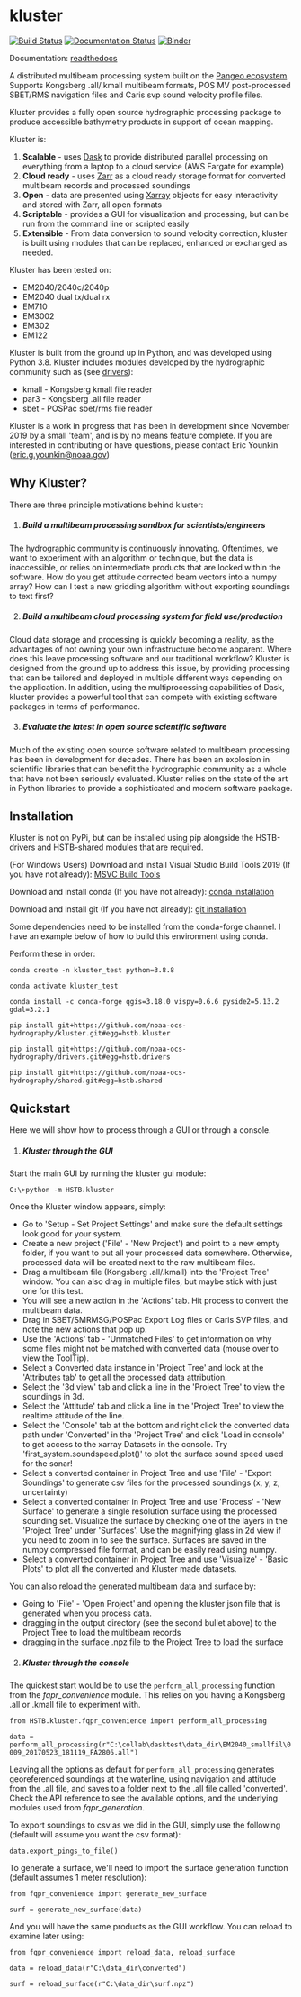 # kluster

[![Build Status](https://travis-ci.com/noaa-ocs-hydrography/kluster.svg?branch=master)](https://travis-ci.com/noaa-ocs-hydrography/kluster)
[![Documentation Status](https://readthedocs.org/projects/kluster/badge/?version=latest)](https://kluster.readthedocs.io/en/latest/?badge=latest)
[![Binder](https://binder.pangeo.io/badge_logo.svg)](https://binder.pangeo.io/v2/gh/noaa-ocs-hydrography/kluster/master)

Documentation: [readthedocs](https://kluster.readthedocs.io/en/latest/) 

A distributed multibeam processing system built on the [Pangeo ecosystem](https://pangeo.io/). Supports Kongsberg .all/.kmall multibeam formats, POS MV post-processed SBET/RMS navigation files and Caris svp sound velocity profile files.

Kluster provides a fully open source hydrographic processing package to produce accessible bathymetry products in support of ocean mapping.

Kluster is:

1. **Scalable** - uses [Dask](https://dask.org/) to provide distributed parallel processing on everything from a laptop to a cloud service (AWS Fargate for example)
2. **Cloud ready** - uses [Zarr](https://zarr.readthedocs.io/en/stable/) as a cloud ready storage format for converted multibeam records and processed soundings
3. **Open** - data are presented using [Xarray](http://xarray.pydata.org/en/stable/) objects for easy interactivity and stored with Zarr, all open formats
4. **Scriptable** - provides a GUI for visualization and processing, but can be run from the command line or scripted easily
5. **Extensible** - From data conversion to sound velocity correction, kluster is built using modules that can be replaced, enhanced or exchanged as needed.

Kluster has been tested on:

- EM2040/2040c/2040p
- EM2040 dual tx/dual rx
- EM710
- EM3002
- EM302
- EM122

Kluster is built from the ground up in Python, and was developed using Python 3.8.  Kluster includes modules developed by the hydrographic community such as (see [drivers](https://github.com/noaa-ocs-hydrography/drivers)):

- kmall - Kongsberg kmall file reader
- par3 - Kongsberg .all file reader
- sbet - POSPac sbet/rms file reader

Kluster is a work in progress that has been in development since November 2019 by a small 'team', and is by no means feature complete.  If you are interested in contributing or have questions, please contact Eric Younkin (eric.g.younkin@noaa.gov)

## Why Kluster?

There are three principle motivations behind kluster:

1. ##### Build a multibeam processing sandbox for scientists/engineers

The hydrographic community is continuously innovating.  Oftentimes, we want to experiment with an algorithm or technique, but the data is inaccessible, or relies on intermediate products that are locked within the software.  How do you get attitude corrected beam vectors into a numpy array?  How can I test a new gridding algorithm without exporting soundings to text first?

2. ##### Build a multibeam cloud processing system for field use/production

Cloud data storage and processing is quickly becoming a reality, as the advantages of not owning your own infrastructure become apparent.  Where does this leave processing software and our traditional workflow?  Kluster is designed from the ground up to address this issue, by providing processing that can be tailored and deployed in multiple different ways depending on the application.  In addition, using the multiprocessing capabilities of Dask, kluster provides a powerful tool that can compete with existing software packages in terms of performance.

3. ##### Evaluate the latest in open source scientific software

Much of the existing open source software related to multibeam processing has been in development for decades.  There has been an explosion in scientific libraries that can benefit the hydrographic community as a whole that have not been seriously evaluated.  Kluster relies on the state of the art in Python libraries to provide a sophisticated and modern software package.

## Installation

Kluster is not on PyPi, but can be installed using pip alongside the HSTB-drivers and HSTB-shared modules that are required.

(For Windows Users) Download and install Visual Studio Build Tools 2019 (If you have not already): [MSVC Build Tools](https://visualstudio.microsoft.com/visual-cpp-build-tools/)

Download and install conda (If you have not already): [conda installation](https://docs.conda.io/projects/conda/en/latest/user-guide/install/)

Download and install git (If you have not already): [git installation](https://git-scm.com/book/en/v2/Getting-Started-Installing-Git)

Some dependencies need to be installed from the conda-forge channel.  I have an example below of how to build this environment using conda.

Perform these in order:

`conda create -n kluster_test python=3.8.8 `

`conda activate kluster_test `

`conda install -c conda-forge qgis=3.18.0 vispy=0.6.6 pyside2=5.13.2 gdal=3.2.1`

`pip install git+https://github.com/noaa-ocs-hydrography/kluster.git#egg=hstb.kluster `

`pip install git+https://github.com/noaa-ocs-hydrography/drivers.git#egg=hstb.drivers `

`pip install git+https://github.com/noaa-ocs-hydrography/shared.git#egg=hstb.shared `

## Quickstart

Here we will show how to process through a GUI or through a console.

1. ##### Kluster through the GUI

Start the main GUI by running the kluster gui module:

`C:\>python -m HSTB.kluster`

Once the Kluster window appears, simply:

- Go to 'Setup - Set Project Settings' and make sure the default settings look good for your system.
- Create a new project ('File' - 'New Project') and point to a new empty folder, if you want to put all your processed data somewhere.  Otherwise, processed data will be created next to the raw multibeam files. 
- Drag a multibeam file (Kongsberg .all/.kmall) into the 'Project Tree' window.  You can also drag in multiple files, but maybe stick with just one for this test.
- You will see a new action in the 'Actions' tab.  Hit process to convert the multibeam data.
- Drag in SBET/SMRMSG/POSPac Export Log files or Caris SVP files, and note the new actions that pop up.
- Use the 'Actions' tab - 'Unmatched Files' to get information on why some files might not be matched with converted data (mouse over to view the ToolTip).
- Select a Converted data instance in 'Project Tree' and look at the 'Attributes tab' to get all the processed data attribution. 
- Select the '3d view' tab and click a line in the 'Project Tree' to view the soundings in 3d.
- Select the 'Attitude' tab and click a line in the 'Project Tree' to view the realtime attitude of the line.
- Select the 'Console' tab at the bottom and right click the converted data path under 'Converted' in the 'Project Tree' and click 'Load in console' to get access to the xarray Datasets in the console.  Try 'first_system.soundspeed.plot()' to plot the surface sound speed used for the sonar!
- Select a converted container in Project Tree and use 'File' - 'Export Soundings' to generate csv files for the processed soundings (x, y, z, uncertainty)
- Select a converted container in Project Tree and use 'Process' - 'New Surface' to generate a single resolution surface using the processed sounding set.  Visualize the surface by checking one of the layers in the 'Project Tree' under 'Surfaces'.  Use the magnifying glass in 2d view if you need to zoom in to see the surface.  Surfaces are saved in the numpy compressed file format, and can be easily read using numpy.
- Select a converted container in Project Tree and use 'Visualize' - 'Basic Plots' to plot all the converted and Kluster made datasets.

You can also reload the generated multibeam data and surface by:

- Going to 'File' - 'Open Project' and opening the kluster json file that is generated when you process data.
- dragging in the output directory (see the second bullet above) to the Project Tree to load the multibeam records
- dragging in the surface .npz file to the Project Tree to load the surface

2. ##### Kluster through the console

The quickest start would be to use the `perform_all_processing` function from the *fqpr_convenience* module.  This relies on you having a Kongsberg .all or .kmall file to experiment with.

`from HSTB.kluster.fqpr_convenience import perform_all_processing`

`data = perform_all_processing(r"C:\collab\dasktest\data_dir\EM2040_smallfil\0009_20170523_181119_FA2806.all")`

Leaving all the options as default for `perform_all_processing` generates georeferenced soundings at the waterline, using navigation and attitude from the .all file, and saves to a folder next to the .all file called 'converted'.  Check the API reference to see the available options, and the underlying modules used from *fqpr_generation*.

To export soundings to csv as we did in the GUI, simply use the following (default will assume you want the csv format):

`data.export_pings_to_file()`

To generate a surface, we'll need to import the surface generation function (default assumes 1 meter resolution):

`from fqpr_convenience import generate_new_surface`

`surf = generate_new_surface(data)`

And you will have the same products as the GUI workflow.  You can reload to examine later using:

`from fqpr_convenience import reload_data, reload_surface`

`data = reload_data(r"C:\data_dir\converted")`

`surf = reload_surface(r"C:\data_dir\surf.npz")`

